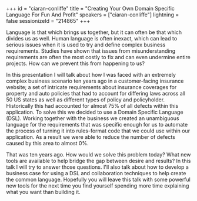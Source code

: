 +++
id = "ciaran-conliffe"
title = "Creating Your Own Domain Specific Language For Fun And Profit"
speakers = ["ciaran-conliffe"]
lightning = false
sessionizeId = "214865"
+++

Language is that which brings us together, but it can often be that which divides us as well. Human language is often inexact, which can lead to serious issues when it is used to try and define complex business requirements. Studies have shown that issues from misunderstanding requirements are often the most costly to fix and can even undermine entire projects. How can we prevent this from happening to us?

In this presentation I will talk about how I was faced with an extremely complex business scenario ten years ago in a customer-facing insurance website; a set of intricate requirements about insurance coverages for property and auto policies that had to account for differing laws across all 50 US states as well as different types of policy and policyholder. Historically this had accounted for almost 75% of all defects within this application. To solve this we decided to use a Domain Specific Language (DSL). Working together with the business we created an unambiguous language for the requirements that was specific enough for us to automate the process of turning it into rules-format code that we could use within our application. As a result we were able to reduce the number of defects caused by this area to almost 0%.

That was ten years ago. How would we solve this problem today? What new tools are available to help bridge the gap between desire and results? In this talk I will try to answer those questions.  I'll also talk about how to develop a business case for using a DSL and collaboration techniques to help create the common language. Hopefully you will leave this talk with some powerful new tools for the next time you find yourself spending more time explaining what you want than building it.